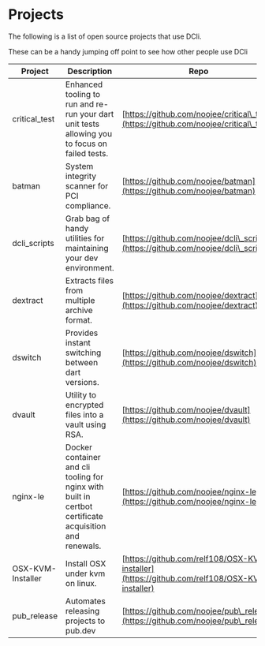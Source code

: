 # Projects

The following is a list of open source projects that use DCli.

These can be a handy jumping off point to see how other people use DCli

| Project           | Description                                                                                            | Repo                                                                                         |
| ----------------- | ------------------------------------------------------------------------------------------------------ | -------------------------------------------------------------------------------------------- |
| critical\_test    | Enhanced tooling to run and re-run your dart unit tests allowing you to focus on failed tests.         | [https://github.com/noojee/critical\_test](https://github.com/noojee/critical\_test)         |
| batman            | System integrity scanner for PCI compliance.                                                           | [https://github.com/noojee/batman](https://github.com/noojee/batman)                         |
| dcli\_scripts     | Grab bag of handy utilities for maintaining your dev environment.                                      | [https://github.com/noojee/dcli\_scripts](https://github.com/noojee/dcli\_scripts)           |
| dextract          | Extracts files from multiple archive format.                                                           | [https://github.com/noojee/dextract](https://github.com/noojee/dextract)                     |
| dswitch           | Provides instant switching between dart versions.                                                      | [https://github.com/noojee/dswitch](https://github.com/noojee/dswitch)                       |
| dvault            | Utility to encrypted files into a vault using RSA.                                                     | [https://github.com/noojee/dvault](https://github.com/noojee/dvault)                         |
| nginx-le          | Docker container and cli tooling for nginx with built in certbot certificate acquisition and renewals. | [https://github.com/noojee/nginx-le](https://github.com/noojee/nginx-le)                     |
| OSX-KVM-Installer | Install OSX under kvm on linux.                                                                        | [https://github.com/relf108/OSX-KVM-installer](https://github.com/relf108/OSX-KVM-installer) |
| pub\_release      | Automates releasing projects to pub.dev                                                                | [https://github.com/noojee/pub\_release](https://github.com/noojee/pub\_release)             |
